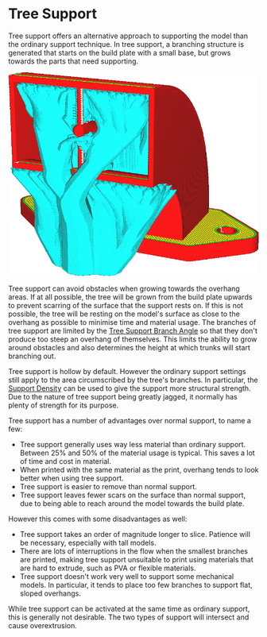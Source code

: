 Tree Support
====
Tree support offers an alternative approach to supporting the model than the ordinary support technique. In tree support, a branching structure is generated that starts on the build plate with a small base, but grows towards the parts that need supporting.

![A tree-like structure supports the overhang](images/support_structure_tree.png)

Tree support can avoid obstacles when growing towards the overhang areas. If at all possible, the tree will be grown from the build plate upwards to prevent scarring of the surface that the support rests on. If this is not possible, the tree will be resting on the model's surface as close to the overhang as possible to minimise time and material usage. The branches of tree support are limited by the [Tree Support Branch Angle](support_tree_angle.md) so that they don't produce too steep an overhang of themselves. This limits the ability to grow around obstacles and also determines the height at which trunks will start branching out.

Tree support is hollow by default. However the ordinary support settings still apply to the area circumscribed by the tree's branches. In particular, the [Support Density](support_infill_rate.md) can be used to give the support more structural strength. Due to the nature of tree support being greatly jagged, it normally has plenty of strength for its purpose.

Tree support has a number of advantages over normal support, to name a few:
* Tree support generally uses way less material than ordinary support. Between 25% and 50% of the material usage is typical. This saves a lot of time and cost in material.
* When printed with the same material as the print, overhang tends to look better when using tree support.
* Tree support is easier to remove than normal support.
* Tree support leaves fewer scars on the surface than normal support, due to being able to reach around the model towards the build plate.

However this comes with some disadvantages as well:
* Tree support takes an order of magnitude longer to slice. Patience will be necessary, especially with tall models.
* There are lots of interruptions in the flow when the smallest branches are printed, making tree support unsuitable to print using materials that are hard to extrude, such as PVA or flexible materials.
* Tree support doesn't work very well to support some mechanical models. In particular, it tends to place too few branches to support flat, sloped overhangs.

While tree support can be activated at the same time as ordinary support, this is generally not desirable. The two types of support will intersect and cause overextrusion.